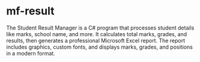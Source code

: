 # mf-result
The Student Result Manager is a C# program that processes student details like marks, school name, and more. It calculates total marks, grades, and results, then generates a professional Microsoft Excel report. The report includes graphics, custom fonts, and displays marks, grades, and positions in a modern format.
